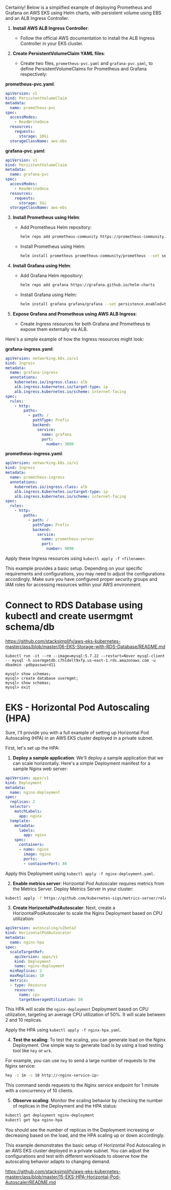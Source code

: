 Certainly! Below is a simplified example of deploying Prometheus and Grafana on AWS EKS using Helm charts, with persistent volume using EBS and an ALB Ingress Controller.

1. **Install AWS ALB Ingress Controller**:
   - Follow the official AWS documentation to install the ALB Ingress Controller in your EKS cluster.

2. **Create PersistentVolumeClaim YAML files**:
   - Create two files, `prometheus-pvc.yaml` and `grafana-pvc.yaml`, to define PersistentVolumeClaims for Prometheus and Grafana respectively:

**prometheus-pvc.yaml**:
```yaml
apiVersion: v1
kind: PersistentVolumeClaim
metadata:
  name: prometheus-pvc
spec:
  accessModes:
    - ReadWriteOnce
  resources:
    requests:
      storage: 10Gi
  storageClassName: aws-ebs
```

**grafana-pvc.yaml**:
```yaml
apiVersion: v1
kind: PersistentVolumeClaim
metadata:
  name: grafana-pvc
spec:
  accessModes:
    - ReadWriteOnce
  resources:
    requests:
      storage: 5Gi
  storageClassName: aws-ebs
```

3. **Install Prometheus using Helm**:
   - Add Prometheus Helm repository:
     ```bash
     helm repo add prometheus-community https://prometheus-community.github.io/helm-charts
     ```
   - Install Prometheus using Helm:
     ```bash
     helm install prometheus prometheus-community/prometheus --set server.persistentVolume.enabled=true --set server.persistentVolume.storageClass=aws-ebs -f prometheus-pvc.yaml
     ```

4. **Install Grafana using Helm**:
   - Add Grafana Helm repository:
     ```bash
     helm repo add grafana https://grafana.github.io/helm-charts
     ```
   - Install Grafana using Helm:
     ```bash
     helm install grafana grafana/grafana --set persistence.enabled=true --set persistence.storageClassName=aws-ebs --set persistence.size=5Gi -f grafana-pvc.yaml
     ```

5. **Expose Grafana and Prometheus using AWS ALB Ingress**:
   - Create Ingress resources for both Grafana and Prometheus to expose them externally via ALB.

Here's a simple example of how the Ingress resources might look:

**grafana-ingress.yaml**:
```yaml
apiVersion: networking.k8s.io/v1
kind: Ingress
metadata:
  name: grafana-ingress
  annotations:
    kubernetes.io/ingress.class: alb
    alb.ingress.kubernetes.io/target-type: ip
    alb.ingress.kubernetes.io/scheme: internet-facing
spec:
  rules:
    - http:
        paths:
          - path: /
            pathType: Prefix
            backend:
              service:
                name: grafana
                port:
                  number: 3000
```

**prometheus-ingress.yaml**:
```yaml
apiVersion: networking.k8s.io/v1
kind: Ingress
metadata:
  name: prometheus-ingress
  annotations:
    kubernetes.io/ingress.class: alb
    alb.ingress.kubernetes.io/target-type: ip
    alb.ingress.kubernetes.io/scheme: internet-facing
spec:
  rules:
    - http:
        paths:
          - path: /
            pathType: Prefix
            backend:
              service:
                name: prometheus-server
                port:
                  number: 9090
```
Apply these Ingress resources using `kubectl apply -f <filename>`.

This example provides a basic setup. Depending on your specific requirements and configurations, you may need to adjust the configurations accordingly. Make sure you have configured proper security groups and IAM roles for accessing resources within your AWS environment.


#  Connect to RDS Database using kubectl and create usermgmt schema/db
https://github.com/stacksimplify/aws-eks-kubernetes-masterclass/blob/master/06-EKS-Storage-with-RDS-Database/README.md

```
kubectl run -it --rm --image=mysql:5.7.22 --restart=Never mysql-client -- mysql -h usermgmtdb.c7hldelt9xfp.us-east-1.rds.amazonaws.com -u dbadmin -pdbpassword11

mysql> show schemas;
mysql> create database usermgmt;
mysql> show schemas;
mysql> exit
```

# EKS - Horizontal Pod Autoscaling (HPA)

Sure, I'll provide you with a full example of setting up Horizontal Pod Autoscaling (HPA) in an AWS EKS cluster deployed in a private subnet. 

First, let's set up the HPA:

1. **Deploy a sample application**:
   We'll deploy a sample application that we can scale horizontally. Here's a simple Deployment manifest for a sample Nginx web server:

```yaml
apiVersion: apps/v1
kind: Deployment
metadata:
  name: nginx-deployment
spec:
  replicas: 2
  selector:
    matchLabels:
      app: nginx
  template:
    metadata:
      labels:
        app: nginx
    spec:
      containers:
      - name: nginx
        image: nginx
        ports:
        - containerPort: 80
```

Apply this Deployment using `kubectl apply -f nginx-deployment.yaml`.

2. **Enable metrics server**:
   Horizontal Pod Autoscaler requires metrics from the Metrics Server. Deploy Metrics Server in your cluster:

```bash
kubectl apply -f https://github.com/kubernetes-sigs/metrics-server/releases/latest/download/components.yaml
```

3. **Create HorizontalPodAutoscaler**:
   Next, create a HorizontalPodAutoscaler to scale the Nginx Deployment based on CPU utilization:

```yaml
apiVersion: autoscaling/v2beta2
kind: HorizontalPodAutoscaler
metadata:
  name: nginx-hpa
spec:
  scaleTargetRef:
    apiVersion: apps/v1
    kind: Deployment
    name: nginx-deployment
  minReplicas: 2
  maxReplicas: 10
  metrics:
  - type: Resource
    resource:
      name: cpu
      targetAverageUtilization: 50
```

This HPA will scale the `nginx-deployment` Deployment based on CPU utilization, targeting an average CPU utilization of 50%. It will scale between 2 and 10 replicas.

Apply the HPA using `kubectl apply -f nginx-hpa.yaml`.

4. **Test the scaling**:
   To test the scaling, you can generate load on the Nginx Deployment. One simple way to generate load is by using a load testing tool like `hey` or `wrk`.

For example, you can use `hey` to send a large number of requests to the Nginx service:

```bash
hey -z 1m -c 10 http://<nginx-service-ip>
```

This command sends requests to the Nginx service endpoint for 1 minute with a concurrency of 10 clients.

5. **Observe scaling**:
   Monitor the scaling behavior by checking the number of replicas in the Deployment and the HPA status:

```bash
kubectl get deployment nginx-deployment
kubectl get hpa nginx-hpa
```

You should see the number of replicas in the Deployment increasing or decreasing based on the load, and the HPA scaling up or down accordingly.

This example demonstrates the basic setup of Horizontal Pod Autoscaling in an AWS EKS cluster deployed in a private subnet. You can adjust the configurations and test with different workloads to observe how the autoscaling behavior adapts to changing demand.

https://github.com/stacksimplify/aws-eks-kubernetes-masterclass/blob/master/15-EKS-HPA-Horizontal-Pod-Autoscaler/README.md



